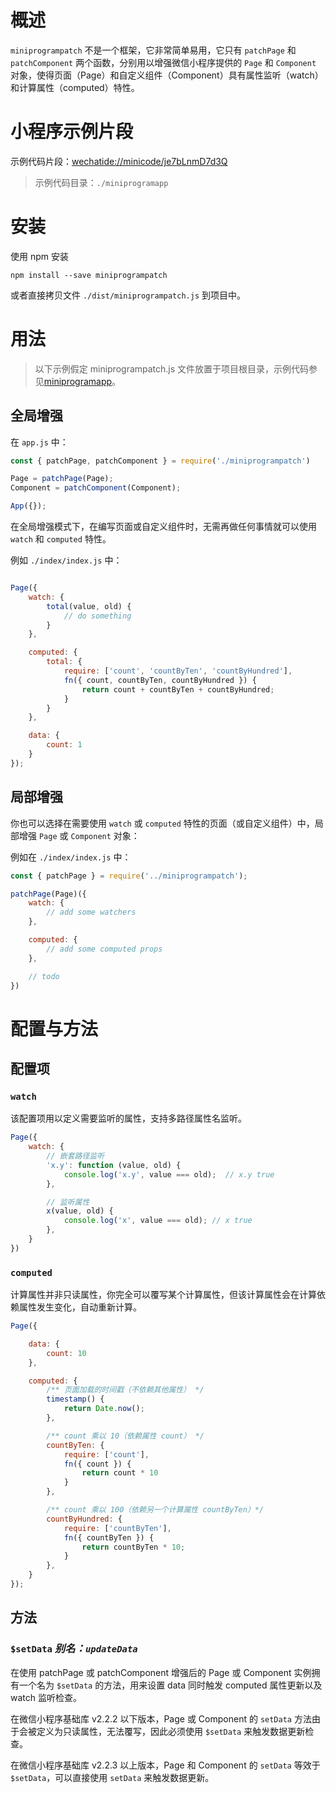 # 概述

`miniprogrampatch` 不是一个框架，它非常简单易用，它只有 `patchPage` 和 `patchComponent` 两个函数，分别用以增强微信小程序提供的 `Page` 和 `Component` 对象，使得页面（Page）和自定义组件（Component）具有属性监听（watch）和计算属性（computed）特性。

# 小程序示例片段

示例代码片段：[wechatide://minicode/je7bLnmD7d3Q](wechatide://minicode/je7bLnmD7d3Q)

> 示例代码目录：`./miniprogramapp`

# 安装

使用 npm 安装

```
npm install --save miniprogrampatch
```

或者直接拷贝文件 `./dist/miniprogrampatch.js` 到项目中。

# 用法

> 以下示例假定 miniprogrampatch.js 文件放置于项目根目录，示例代码参见[miniprogramapp](wechatide://minicode/je7bLnmD7d3Q)。

## 全局增强

在 `app.js` 中：

```js
const { patchPage, patchComponent } = require('./miniprogrampatch')

Page = patchPage(Page);
Component = patchComponent(Component);

App({});
```

在全局增强模式下，在编写页面或自定义组件时，无需再做任何事情就可以使用 `watch` 和 `computed` 特性。

例如 `./index/index.js` 中：

```js

Page({
    watch: {
        total(value, old) {
            // do something
        }
    },

    computed: {
        total: {
            require: ['count', 'countByTen', 'countByHundred'],
            fn({ count, countByTen, countByHundred }) {
                return count + countByTen + countByHundred;
            }
        }
    },

    data: {
        count: 1
    }
});

```

## 局部增强

你也可以选择在需要使用 `watch` 或 `computed` 特性的页面（或自定义组件）中，局部增强 `Page` 或 `Component` 对象：

例如在 `./index/index.js` 中：

```js
const { patchPage } = require('../miniprogrampatch');

patchPage(Page)({
    watch: {
        // add some watchers
    },

    computed: {
        // add some computed props
    },

    // todo
})
```

# 配置与方法

## 配置项

### `watch`

该配置项用以定义需要监听的属性，支持多路径属性名监听。

```js
Page({
    watch: {
        // 嵌套路径监听
        'x.y': function (value, old) {
            console.log('x.y', value === old);  // x.y true
        },

        // 监听属性
        x(value, old) {
            console.log('x', value === old); // x true
        },
    }
})
```

### `computed`

计算属性并非只读属性，你完全可以覆写某个计算属性，但该计算属性会在计算依赖属性发生变化，自动重新计算。

```js
Page({

    data: {
        count: 10
    },

    computed: {
        /** 页面加载的时间戳（不依赖其他属性） */
        timestamp() {
            return Date.now();
        },

        /** count 乘以 10（依赖属性 count） */
        countByTen: {
            require: ['count'],
            fn({ count }) {
                return count * 10
            }
        },

        /** count 乘以 100（依赖另一个计算属性 countByTen）*/
        countByHundred: {
            require: ['countByTen'],
            fn({ countByTen }) {
                return countByTen * 10;
            }
        },
    }
});
```

## 方法

### `$setData` *别名：`updateData`*

在使用 patchPage 或 patchComponent 增强后的 Page 或 Component 实例拥有一个名为 `$setData` 的方法，用来设置 data 同时触发 computed 属性更新以及 watch 监听检查。

在微信小程序基础库 v2.2.2 以下版本，Page 或 Component 的 `setData` 方法由于会被定义为只读属性，无法覆写，因此必须使用 `$setData` 来触发数据更新检查。

在微信小程序基础库 v2.2.3 以上版本，Page 和 Component 的 `setData` 等效于 `$setData`，可以直接使用 `setData` 来触发数据更新。